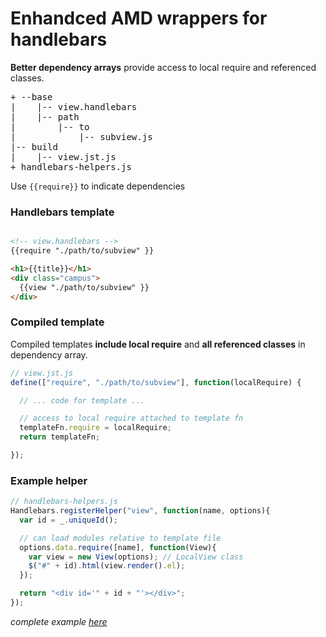 # Enhandced AMD wrappers for handlebars

**Better dependency arrays** provide access to local require and referenced classes.

<pre>
+ --base
|    |-- view.handlebars
|    |-- path
|        |-- to
|            |-- subview.js
|-- build
|    |-- view.jst.js
+ handlebars-helpers.js
</pre>

Use `{{require}}` to indicate dependencies

### Handlebars template

```html

<!-- view.handlebars -->
{{require "./path/to/subview" }}

<h1>{{title}}</h1>
<div class="campus">
  {{view "./path/to/subview" }}
</div>
```

### Compiled template
Compiled templates **include local require** and **all referenced classes** in dependency array.

```javascript
// view.jst.js
define(["require", "./path/to/subview"], function(localRequire) {

  // ... code for template ...

  // access to local require attached to template fn
  templateFn.require = localRequire;
  return templateFn;

});
```
### Example helper

```javascript
// handlebars-helpers.js
Handlebars.registerHelper("view", function(name, options){
  var id = _.uniqueId();

  // can load modules relative to template file
  options.data.require([name], function(View){
    var view = new View(options); // LocalView class
    $("#" + id).html(view.render().el);
  });

  return "<div id='" + id + "'></div>";
});

```

*complete example [here](https://github.com/will-ob/backbone-handlebars-amd/blob/master/src/backbone_handlebars.coffee)*

